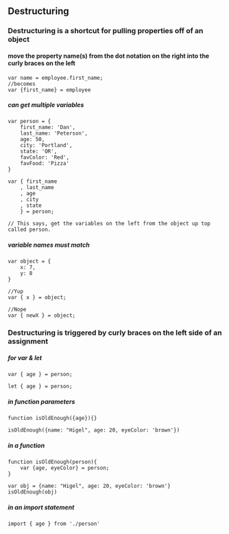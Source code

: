 ## Destructuring

### Destructuring is a shortcut for pulling properties off of an object

#### move the property name(s) from the dot notation on the right into the curly braces on the left

```
var name = employee.first_name;
//becomes
var {first_name} = employee
```

##### can get multiple variables

```
var person = {
    first_name: 'Dan',
    last_name: 'Peterson',
    age: 50,
    city: 'Portland',
    state: 'OR',
    favColor: 'Red',
    favFood: 'Pizza'
}

var { first_name
    , last_name
    , age
    , city
    , state
    } = person;

// This says, get the variables on the left from the object up top called person.
```

##### variable names must match

``` 
var object = {
    x: 7,
    y: 8
}

//Yup 
var { x } = object; 

//Nope
var { newX } = object;
```

### Destructuring is triggered by curly braces on the left side of an assignment

##### for var & let

`var { age } = person;`

`let { age } = person;`

##### in function parameters

```
function isOldEnough({age}){}

isOldEnough({name: "Higel", age: 20, eyeColor: 'brown'})
```

##### in a function

```
function isOldEnough(person){
    var {age, eyeColor} = person;
}

var obj = {name: "Higel", age: 20, eyeColor: 'brown'}
isOldEnough(obj)
```

##### in an import statement

`import { age } from './person'`
